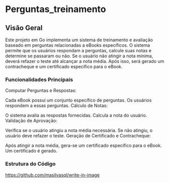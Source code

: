 # Perguntas_treinamento
## Visão Geral
Este projeto em Go implementa um sistema de treinamento e avaliação baseado em perguntas relacionadas a eBooks específicos. O sistema permite que os usuários respondam a perguntas, calcule suas notas e determine se passaram ou não. Se o usuário não atingir a nota mínima, deverá refazer o teste até alcançar a nota média. Após isso, será gerado um contracheque e um certificado específico para o eBook.

### Funcionalidades Principais
Computar Perguntas e Respostas:

Cada eBook possui um conjunto específico de perguntas.
Os usuários respondem a essas perguntas.
Cálculo de Notas:

O sistema avalia as respostas fornecidas.
Calcula a nota do usuário.
Validação de Aprovação:

Verifica se o usuário atingiu a nota média necessária.
Se não atingiu, o usuário deve refazer o teste.
Geração de Certificado e Contracheque:

Após atingir a nota média, gera-se um certificado específico para o eBook.
Um certificado é gerado.
### Estrutura do Código

https://github.com/masilvasql/write-in-image

